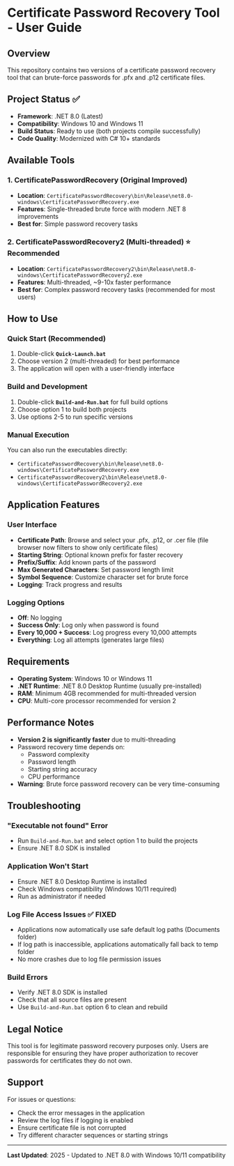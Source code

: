 # Certificate Password Recovery Tool - User Guide

## Overview
This repository contains two versions of a certificate password recovery tool that can brute-force passwords for .pfx and .p12 certificate files.

## Project Status ✅
- **Framework**: .NET 8.0 (Latest)
- **Compatibility**: Windows 10 and Windows 11
- **Build Status**: Ready to use (both projects compile successfully)
- **Code Quality**: Modernized with C# 10+ standards

## Available Tools

### 1. CertificatePasswordRecovery (Original Improved)
- **Location**: `CertificatePasswordRecovery\bin\Release\net8.0-windows\CertificatePasswordRecovery.exe`
- **Features**: Single-threaded brute force with modern .NET 8 improvements
- **Best for**: Simple password recovery tasks

### 2. CertificatePasswordRecovery2 (Multi-threaded) ⭐ **Recommended**
- **Location**: `CertificatePasswordRecovery2\bin\Release\net8.0-windows\CertificatePasswordRecovery2.exe`
- **Features**: Multi-threaded, ~9-10x faster performance
- **Best for**: Complex password recovery tasks (recommended for most users)

## How to Use

### Quick Start (Recommended)
1. Double-click **`Quick-Launch.bat`**
2. Choose version 2 (multi-threaded) for best performance
3. The application will open with a user-friendly interface

### Build and Development
1. Double-click **`Build-and-Run.bat`** for full build options
2. Choose option 1 to build both projects
3. Use options 2-5 to run specific versions

### Manual Execution
You can also run the executables directly:
- `CertificatePasswordRecovery\bin\Release\net8.0-windows\CertificatePasswordRecovery.exe`
- `CertificatePasswordRecovery2\bin\Release\net8.0-windows\CertificatePasswordRecovery2.exe`

## Application Features

### User Interface
- **Certificate Path**: Browse and select your .pfx, .p12, or .cer file (file browser now filters to show only certificate files)
- **Starting String**: Optional known prefix for faster recovery
- **Prefix/Suffix**: Add known parts of the password
- **Max Generated Characters**: Set password length limit
- **Symbol Sequence**: Customize character set for brute force
- **Logging**: Track progress and results

### Logging Options
- **Off**: No logging
- **Success Only**: Log only when password is found
- **Every 10,000 + Success**: Log progress every 10,000 attempts
- **Everything**: Log all attempts (generates large files)

## Requirements
- **Operating System**: Windows 10 or Windows 11
- **.NET Runtime**: .NET 8.0 Desktop Runtime (usually pre-installed)
- **RAM**: Minimum 4GB recommended for multi-threaded version
- **CPU**: Multi-core processor recommended for version 2

## Performance Notes
- **Version 2 is significantly faster** due to multi-threading
- Password recovery time depends on:
  - Password complexity
  - Password length
  - Starting string accuracy
  - CPU performance
- **Warning**: Brute force password recovery can be very time-consuming

## Troubleshooting

### "Executable not found" Error
- Run `Build-and-Run.bat` and select option 1 to build the projects
- Ensure .NET 8.0 SDK is installed

### Application Won't Start
- Ensure .NET 8.0 Desktop Runtime is installed
- Check Windows compatibility (Windows 10/11 required)
- Run as administrator if needed

### Log File Access Issues ✅ **FIXED**
- Applications now automatically use safe default log paths (Documents folder)
- If log path is inaccessible, applications automatically fall back to temp folder
- No more crashes due to log file permission issues

### Build Errors
- Verify .NET 8.0 SDK is installed
- Check that all source files are present
- Use `Build-and-Run.bat` option 6 to clean and rebuild

## Legal Notice
This tool is for legitimate password recovery purposes only. Users are responsible for ensuring they have proper authorization to recover passwords for certificates they do not own.

## Support
For issues or questions:
- Check the error messages in the application
- Review the log files if logging is enabled
- Ensure certificate file is not corrupted
- Try different character sequences or starting strings

---
**Last Updated**: 2025 - Updated to .NET 8.0 with Windows 10/11 compatibility
